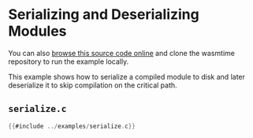 # Serializing and Deserializing Modules

You can also [browse this source code online][code] and clone the wasmtime
repository to run the example locally.

[code]: https://github.com/bytecodealliance/wasmtime/blob/main/examples/serialize.c

This example shows how to serialize a compiled module to disk and later deserialize it to skip compilation on the critical path.

## `serialize.c`

```c
{{#include ../examples/serialize.c}}
```

